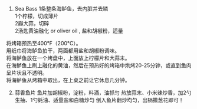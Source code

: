 1. Sea Bass
1条整条海鲈鱼，去内脏并去鳞  
1个柠檬，切成薄片  
2瓣大蒜，切碎  
2汤匙黄油融化 or oliver oil , 盐和胡椒粉，适量  

将烤箱预热至400°F（200°C）。  
用纸巾将海鲈鱼拍干，两面都用盐和胡椒粉调味。  
将海鲈鱼放在一个烤盘中，上面放上柠檬片和大蒜末。  
在海鲈鱼上刷上融化的黄油，然后在预热好的烤箱中烘烤20-25分钟，或直到鱼肉呈片状且不透明。  
将海鲈鱼从烤箱中取出，在上桌之前让它休息几分钟。

2. 蒜香鱼片
鱼片加胡椒粉，淀粉，料酒，油抓匀
热放蒜末、小米辣炒香，加2勺生抽、1勺蚝油、适量盐和白糖炒匀
倒入鱼片翻炒均匀，出锅撒葱花即可！
